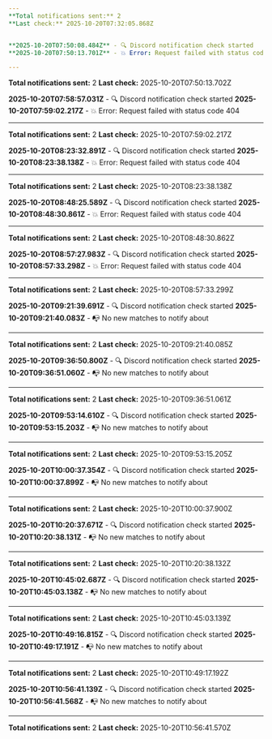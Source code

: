 ```yaml
---
**Total notifications sent:** 2
**Last check:** 2025-10-20T07:32:05.868Z


**2025-10-20T07:50:08.484Z** - 🔍 Discord notification check started
**2025-10-20T07:50:13.701Z** - 💥 Error: Request failed with status code 404

---
```

**Total notifications sent:** 2
**Last check:** 2025-10-20T07:50:13.702Z


**2025-10-20T07:58:57.031Z** - 🔍 Discord notification check started
**2025-10-20T07:59:02.217Z** - 💥 Error: Request failed with status code 404

---
**Total notifications sent:** 2
**Last check:** 2025-10-20T07:59:02.217Z


**2025-10-20T08:23:32.891Z** - 🔍 Discord notification check started
**2025-10-20T08:23:38.138Z** - 💥 Error: Request failed with status code 404

---
**Total notifications sent:** 2
**Last check:** 2025-10-20T08:23:38.138Z


**2025-10-20T08:48:25.589Z** - 🔍 Discord notification check started
**2025-10-20T08:48:30.861Z** - 💥 Error: Request failed with status code 404

---
**Total notifications sent:** 2
**Last check:** 2025-10-20T08:48:30.862Z


**2025-10-20T08:57:27.983Z** - 🔍 Discord notification check started
**2025-10-20T08:57:33.298Z** - 💥 Error: Request failed with status code 404

---
**Total notifications sent:** 2
**Last check:** 2025-10-20T08:57:33.299Z


**2025-10-20T09:21:39.691Z** - 🔍 Discord notification check started
**2025-10-20T09:21:40.083Z** - 📭 No new matches to notify about

---
**Total notifications sent:** 2
**Last check:** 2025-10-20T09:21:40.085Z


**2025-10-20T09:36:50.800Z** - 🔍 Discord notification check started
**2025-10-20T09:36:51.060Z** - 📭 No new matches to notify about

---
**Total notifications sent:** 2
**Last check:** 2025-10-20T09:36:51.061Z


**2025-10-20T09:53:14.610Z** - 🔍 Discord notification check started
**2025-10-20T09:53:15.203Z** - 📭 No new matches to notify about

---
**Total notifications sent:** 2
**Last check:** 2025-10-20T09:53:15.205Z


**2025-10-20T10:00:37.354Z** - 🔍 Discord notification check started
**2025-10-20T10:00:37.899Z** - 📭 No new matches to notify about

---
**Total notifications sent:** 2
**Last check:** 2025-10-20T10:00:37.900Z


**2025-10-20T10:20:37.671Z** - 🔍 Discord notification check started
**2025-10-20T10:20:38.131Z** - 📭 No new matches to notify about

---
**Total notifications sent:** 2
**Last check:** 2025-10-20T10:20:38.132Z


**2025-10-20T10:45:02.687Z** - 🔍 Discord notification check started
**2025-10-20T10:45:03.138Z** - 📭 No new matches to notify about

---
**Total notifications sent:** 2
**Last check:** 2025-10-20T10:45:03.139Z


**2025-10-20T10:49:16.815Z** - 🔍 Discord notification check started
**2025-10-20T10:49:17.191Z** - 📭 No new matches to notify about

---
**Total notifications sent:** 2
**Last check:** 2025-10-20T10:49:17.192Z


**2025-10-20T10:56:41.139Z** - 🔍 Discord notification check started
**2025-10-20T10:56:41.568Z** - 📭 No new matches to notify about

---
**Total notifications sent:** 2
**Last check:** 2025-10-20T10:56:41.570Z
